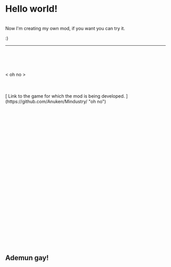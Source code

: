 # Hello world!
<br/>
Now I'm creating my own mod, if you want you can try it.

:)
***
<br/>
<br/>
<br/>
<br/>
< oh no >
<br/>
<br/>
<br/>
<br/>
[ Link to the game for which the mod is being developed. ](https://github.com/Anuken/Mindustry/ "oh no")
<br/>
<br/>
<br/>
<br/>
<br/>
<br/>
<br/>
<br/>
<br/>
<br/>
<br/>
<br/>
<br/>
<br/>
<br/>
<br/>
<br/>
<br/>
<br/>
<br/>
<br/>
<br/>
<br/>
<br/>
<br/>
<br/>
<br/>

## Ademun gay!